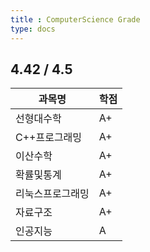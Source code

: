 ```yaml
---
title : ComputerScience Grade
type: docs
---
```

## 4.42 / 4.5

| 과목명   | 학점 |
|----------|------|
| 선형대수학   | A+    |
| C++프로그래밍    | A+    |
| 이산수학    | A+    |
| 확률및통계    | A+    |
| 리눅스프로그래밍    | A+    |
| 자료구조    | A+    |
| 인공지능    | A    |


